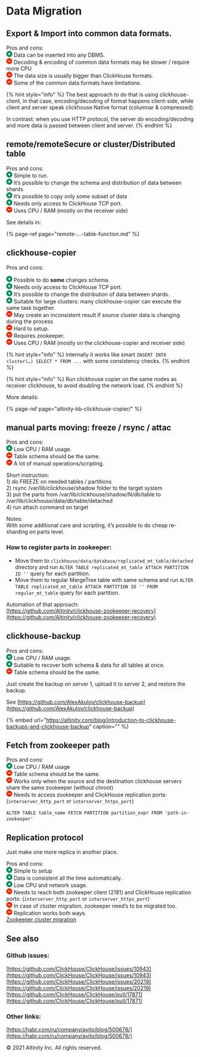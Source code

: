 # Data Migration

## Export & Import into common data formats. <a id="DataMigration-Export&amp;Importintocommondataformats."></a>

Pros and cons:  
![\(plus\)](../../.gitbook/assets/add.png) Data can be inserted into any DBMS.  
![\(minus\)](../../.gitbook/assets/forbidden.png) Decoding & encoding of common data formats may be slower / require more CPU  
![\(minus\)](../../.gitbook/assets/forbidden.png) The data size is usually bigger than ClickHouse formats.  
![\(minus\)](../../.gitbook/assets/forbidden.png) Some of the common data formats have limitations.

{% hint style="info" %}
The best approach to do that is using clickhouse-client, in that case, encoding/decoding of format happens client-side, while client and server speak clickhouse Native format \(columnar & compressed\).

In contrast: when you use HTTP protocol, the server do encoding/decoding and more data is passed between client and server.
{% endhint %}

## remote/remoteSecure or cluster/Distributed table <a id="DataMigration-remote/remoteSecureorcluster/Distributedtable"></a>

Pros and cons:  
![\(plus\)](../../.gitbook/assets/add.png) Simple to run.  
![\(plus\)](../../.gitbook/assets/add.png) It’s possible to change the schema and distribution of data between shards.  
![\(plus\)](../../.gitbook/assets/add.png) It’s possible to copy only some subset of data  
![\(plus\)](../../.gitbook/assets/add.png) Needs only access to ClickHouse TCP port.  
![\(minus\)](../../.gitbook/assets/forbidden.png) Uses CPU / RAM \(mostly on the receiver side\)

See details in:

{% page-ref page="remote-...-table-function.md" %}

## clickhouse-copier <a id="DataMigration-clickhouse-copier"></a>

Pros and cons:

![\(plus\)](../../.gitbook/assets/add.png) Possible to do **some** changes schema.  
![\(plus\)](../../.gitbook/assets/add.png) Needs only access to ClickHouse TCP port.  
![\(plus\)](../../.gitbook/assets/add.png) It’s possible to change the distribution of data between shards.  
![\(plus\)](../../.gitbook/assets/add.png) Suitable for large clusters: many clickhouse-copier can execute the same task together.  
![\(minus\)](../../.gitbook/assets/forbidden.png) May create an inconsistent result if source cluster data is changing during the process  
![\(minus\)](../../.gitbook/assets/forbidden.png) Hard to setup.  
![\(minus\)](../../.gitbook/assets/forbidden.png) Requires zookeeper.  
![\(minus\)](../../.gitbook/assets/forbidden.png) Uses CPU / RAM \(mostly on the clickhouse-copier and receiver side\)

{% hint style="info" %}
Internally it works like smart `INSERT INTO cluster(…) SELECT * FROM ...` with some consistency checks.
{% endhint %}

{% hint style="info" %}
Run clickhouse copier on the same nodes as receiver clickhouse, to avoid doubling the network load.
{% endhint %}

More details:

{% page-ref page="altinity-kb-clickhouse-copier/" %}

## manual parts moving: freeze / rsync / attac <a id="DataMigration-rsync/manualpartsmoving"></a>

Pros and cons:  
![\(plus\)](../../.gitbook/assets/add.png) Low CPU / RAM usage.  
![\(minus\)](../../.gitbook/assets/forbidden.png) Table schema should be the same.  
![\(minus\)](../../.gitbook/assets/forbidden.png) A lot of manual operations/scripting.

Short instruction:  
1\) do FREEZE on needed tables / partitions  
2\) rsync /var/lib/clickhouse/shadow folder to the target system  
3\) put the parts from /var/lib/clickhouse/shadow/N/db/table to /var/lib/clickhouse/data/db/table/detached  
4\) run attach command on target

Notes:  
With some additional care and scripting, it’s possible to do cheap re-sharding on parts level.

### How to register parts in zookeeper:

* Move them to `clickhouse/data/database/replicated_mt_table/detached` directory and run `ALTER TABLE replicated_mt_table ATTACH PARTITION ID ''` query for each partition.
* Move them to regular MergeTree table with same schema and run `ALTER TABLE replicated_mt_table ATTACH PARTITION ID '' FROM regular_mt_table` query for each partition.

Automation of that approach:  
[https://github.com/Altinity/clickhouse-zookeeper-recovery](https://github.com/Altinity/clickhouse-zookeeper-recovery)

## clickhouse-backup

Pros and cons:  
![\(plus\)](../../.gitbook/assets/add.png) Low CPU / RAM usage.  
![\(plus\)](../../.gitbook/assets/add.png) Suitable to recover both schema & data for all tables at once.  
![\(minus\)](../../.gitbook/assets/forbidden.png) Table schema should be the same.

Just create the backup on server 1, upload it to server 2, and restore the backup.

See [https://github.com/AlexAkulov/clickhouse-backup](https://github.com/AlexAkulov/clickhouse-backup)

{% embed url="https://altinity.com/blog/introduction-to-clickhouse-backups-and-clickhouse-backup" caption="" %}

## Fetch from zookeeper path

Pros and cons:  
![\(plus\)](../../.gitbook/assets/add.png) Low CPU / RAM usage  
![\(minus\)](../../.gitbook/assets/forbidden.png) Table schema should be the same.  
![\(minus\)](../../.gitbook/assets/forbidden.png) Works only when the source and the destination clickhouse servers share the same zookeeper \(without chroot\)  
![\(minus\)](../../.gitbook/assets/forbidden.png) Needs to access zookeeper and ClickHouse replication ports: \(`interserver_http_port` or `interserver_https_port`\)

```text
ALTER TABLE table_name FETCH PARTITION partition_expr FROM 'path-in-zookeeper'
```

## Replication protocol <a id="DataMigration-Replicationprotocol"></a>

Just make one more replica in another place.

Pros and cons:  
![\(plus\)](../../.gitbook/assets/add.png) Simple to setup  
![\(plus\)](../../.gitbook/assets/add.png) Data is consistent all the time automatically.  
![\(plus\)](../../.gitbook/assets/add.png) Low CPU and network usage.  
![\(minus\)](../../.gitbook/assets/forbidden.png) Needs to reach both zookeeper client \(2181\) and ClickHouse replication ports: \(`interserver_http_port` or `interserver_https_port`\)  
![\(minus\)](../../.gitbook/assets/forbidden.png) In case of cluster migration, zookeeper need’s to be migrated too.  
![\(minus\)](../../.gitbook/assets/forbidden.png) Replication works both ways.  
[Zookeeper cluster migration](../altinity-kb-zookeeper/altinity-kb-zookeeper-cluster-migration.md)

## See also <a id="DataMigration-Githubissues:"></a>

### Github issues:

[https://github.com/ClickHouse/ClickHouse/issues/10943](https://github.com/ClickHouse/ClickHouse/issues/10943)  
[https://github.com/ClickHouse/ClickHouse/issues/20219](https://github.com/ClickHouse/ClickHouse/issues/20219)  
[https://github.com/ClickHouse/ClickHouse/pull/17871](https://github.com/ClickHouse/ClickHouse/pull/17871)

### Other links:

[https://habr.com/ru/company/avito/blog/500678/](https://habr.com/ru/company/avito/blog/500678/)

© 2021 Altinity Inc. All rights reserved.

